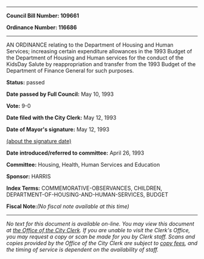 

********

**Council Bill Number: 109661**
   
**Ordinance Number: 116686**
********

 AN ORDINANCE relating to the Department of Housing and Human Services; increasing certain expenditure allowances in the 1993 Budget of the Department of Housing and Human services for the conduct of the KidsDay Salute by reappropriation and transfer from the 1993 Budget of the Department of Finance General for such purposes.

**Status:** passed
   
**Date passed by Full Council:** May 10, 1993
   
**Vote:** 9-0
   
**Date filed with the City Clerk:** May 12, 1993
   
**Date of Mayor's signature:** May 12, 1993
   
[(about the signature date)](/~public/approvaldate.htm)
   
   
   
**Date introduced/referred to committee:** April 26, 1993
   
**Committee:** Housing, Health, Human Services and Education
   
**Sponsor:** HARRIS
   
   
**Index Terms:** COMMEMORATIVE-OBSERVANCES, CHILDREN, DEPARTMENT-OF-HOUSING-AND-HUMAN-SERVICES, BUDGET

**Fiscal Note:**_(No fiscal note available at this time)_
********

_No text for this document is available on-line. You may view this document at [the Office of the City Clerk](http://www.seattle.gov/leg/clerk/contactUs.htm). If you are unable to visit the Clerk's Office, you may request a copy or scan be made for you by Clerk staff. Scans and copies provided by the Office of the City Clerk are subject to [copy fees](http://clerk.seattle.gov/~public/clerkfees.htm), and the timing of service is dependent on the availability of staff._

